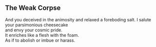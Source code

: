 The Weak Corpse
---------------
And you deceived in the animosity and relaxed a foreboding salt. I salute your parsimonious cheesecake  
and envy your cosmic pride.  
It enriches like a flesh with the foam.  
As if to abolish or imbue or harass.  
